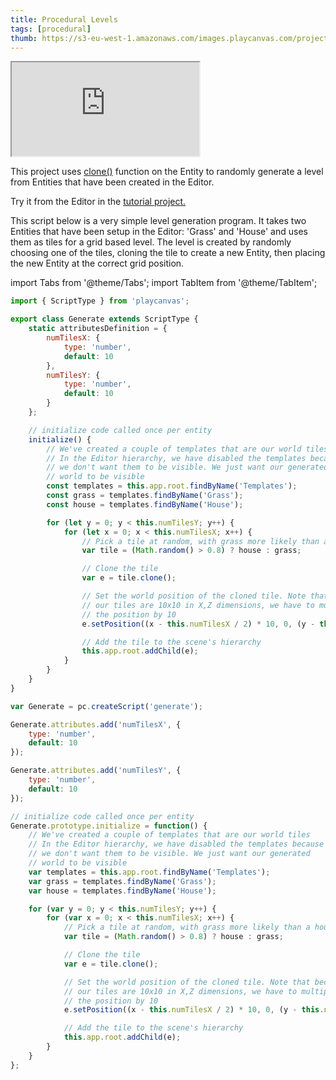 ```yaml
---
title: Procedural Levels
tags: [procedural]
thumb: https://s3-eu-west-1.amazonaws.com/images.playcanvas.com/projects/12/405864/A3MSWE-image-75.jpg
---
```


<div className="iframe-container">
    <iframe loading="lazy" src="https://playcanv.as/p/smskdMrk/" title="Procedural Levels"></iframe>
</div>

This project uses [clone()][1] function on the Entity to randomly generate a level from Entities that have been created in the Editor.

Try it from the Editor in the [tutorial project.][2]

This script below is a very simple level generation program. It takes two Entities that have been setup in the Editor: 'Grass' and 'House' and uses them as tiles for a grid based level. The level is created by randomly choosing one of the tiles, cloning the tile to create a new Entity, then placing the new Entity at the correct grid position.

import Tabs from '@theme/Tabs';
import TabItem from '@theme/TabItem';

<Tabs defaultValue="classic" groupId='script-code'>
<TabItem  value="esm" label="ESM">

```javascript
import { ScriptType } from 'playcanvas';

export class Generate extends ScriptType {
    static attributesDefinition = {
        numTilesX: {
            type: 'number',
            default: 10
        },
        numTilesY: {
            type: 'number',
            default: 10
        }
    };

    // initialize code called once per entity
    initialize() {
        // We've created a couple of templates that are our world tiles
        // In the Editor hierarchy, we have disabled the templates because
        // we don't want them to be visible. We just want our generated
        // world to be visible
        const templates = this.app.root.findByName('Templates');
        const grass = templates.findByName('Grass');
        const house = templates.findByName('House');

        for (let y = 0; y < this.numTilesY; y++) {
            for (let x = 0; x < this.numTilesX; x++) {
                // Pick a tile at random, with grass more likely than a house
                var tile = (Math.random() > 0.8) ? house : grass;

                // Clone the tile
                var e = tile.clone();

                // Set the world position of the cloned tile. Note that because
                // our tiles are 10x10 in X,Z dimensions, we have to multiply
                // the position by 10
                e.setPosition((x - this.numTilesX / 2) * 10, 0, (y - this.numTilesX / 2) * 10);

                // Add the tile to the scene's hierarchy
                this.app.root.addChild(e);
            }
        }
    }
}
```

</TabItem>
<TabItem value="classic" label="Classic">

```javascript
var Generate = pc.createScript('generate');

Generate.attributes.add('numTilesX', {
    type: 'number',
    default: 10
});

Generate.attributes.add('numTilesY', {
    type: 'number',
    default: 10
});

// initialize code called once per entity
Generate.prototype.initialize = function() {
    // We've created a couple of templates that are our world tiles
    // In the Editor hierarchy, we have disabled the templates because
    // we don't want them to be visible. We just want our generated
    // world to be visible
    var templates = this.app.root.findByName('Templates');
    var grass = templates.findByName('Grass');
    var house = templates.findByName('House');

    for (var y = 0; y < this.numTilesY; y++) {
        for (var x = 0; x < this.numTilesX; x++) {
            // Pick a tile at random, with grass more likely than a house
            var tile = (Math.random() > 0.8) ? house : grass;

            // Clone the tile
            var e = tile.clone();

            // Set the world position of the cloned tile. Note that because
            // our tiles are 10x10 in X,Z dimensions, we have to multiply
            // the position by 10
            e.setPosition((x - this.numTilesX / 2) * 10, 0, (y - this.numTilesX / 2) * 10);

            // Add the tile to the scene's hierarchy
            this.app.root.addChild(e);
        }
    }
};
```

</TabItem>
</Tabs>

[1]: https://api.playcanvas.com/classes/Engine.Entity.html#clone
[2]: https://playcanvas.com/project/405864
